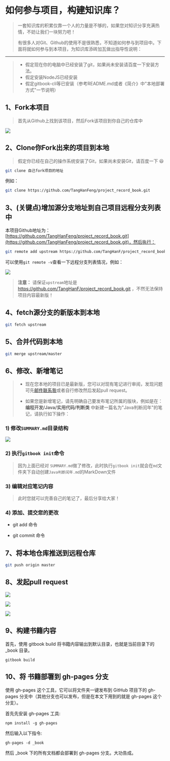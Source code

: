 # 如何参与项目，构建知识库？

> 一套知识库的积累仅靠一个人的力量是不够的，如果您对知识分享充满热情，不妨让我们一块努力吧！
>
> 有很多人对Git、Github的使用不是很熟悉，不知道如何参与到项目中。下面将就如何参与到本项目，为知识库添砖加瓦做出指导性说明：

-----
> - 假定现在你的电脑中已经安装了git，如果尚未安装请百度一下安装方法。
> - 假定安装NodeJS已经安装
> - 假定gitbook-cli等已安装（参考README.md或者《简介》中"本地部署方式"一节说明）


## 1、Fork本项目

> 首先从Github上找到该项目，然后Fork该项目到你自己的仓库中

![](https://ws2.sinaimg.cn/large/006tNc79ly1fyv2z101h2j31km03gdgf.jpg)

## 2、Clone你Fork出来的项目到本地

> 假定你已经在自己的操作系统安装了Git，如果尚未安装Git，请百度一下 😆

```bash
git clone 自己fork项目的地址
```

例如：

```bash
git clone https://github.com/TangHanFeng/project_record_book.git
```

## 3、(**关键点**)增加源分支地址到自己项目远程分支列表中

本项目Github地址为：[https://github.com/TangHanFeng/project_record_book.git](https://github.com/TangHanFeng/project_record_book.git)，然后执行：

``` bash
git remote add upstream https://github.com/TangHanF/project_record_book.git
```

可以使用`git remote -v`查看一下远程分支列表情况，例如：

![](https://ws3.sinaimg.cn/large/006tNc79ly1fyv34so6jej30u804e40o.jpg)

> **注意：** 请保证`upstream`地址是 https://github.com/TangHanF/project_record_book.git ，不然无法保持项目内容最新版！

## 4、fetch源分支的新版本到本地

```bash
git fetch upstream
```

## 5、合并代码到本地

```bash
git merge upstream/master
```

## 6、修改、新增笔记

> - 现在您本地的项目已是最新版，您可以对现有笔记进行审阅，发现问题可先[邮件联系我](mailto:guofu_gh@163.com)或者自行修改然后发起pull request。
> 
> - 如果您是新增笔记，请先明确自己要发布笔记所属的版块，例如是在：**编程开发/Java/实用代码/判断类** 中新建一篇名为"Java判断闰年"的笔记，请执行如下操作：

### 1) 修改`SUMMARY.md`目录结构

![](https://ws3.sinaimg.cn/large/006tNc79ly1fyvsc545enj30zm0kiatk.jpg)

### 2) 执行`gitbook init`命令

> 因为上面已经对 `SUMMARY.md`做了修改，此时执行`gitbook init`就会在`md`文件夹下自动创建`Java判断闰年.md`的MarkDown文件

### 3) 编辑对应笔记内容

> 此时您就可以完善自己的笔记了，最后分享给大家！

### 4) 添加、提交您的更改

- git add 命令

- git commit 命令

## 7、将本地仓库推送到远程仓库

```bash
git push origin master
```



## 8、发起pull request

![](https://ws2.sinaimg.cn/large/006tNc79ly1fyv3b2v2gij31io0iygps.jpg)

![](https://ws2.sinaimg.cn/large/006tNc79ly1fyv3cs0z08j317g0u0doo.jpg)

![](https://ws4.sinaimg.cn/large/006tNc79ly1fyv3dtbopbj31680u0q8p.jpg)

## 9、构建书籍内容

首先，使用 gitbook build 将书籍内容输出到默认目录，也就是当前目录下的 _book 目录。
     
`gitbook build`
     
## 10、将 书籍部署到 gh-pages 分支
使用 gh-pages 这个工具，它可以将文件夹一键发布到 GitHub 项目下的 gh-pages 分支中（其他分支也可以发布，但是在本文下用到的就是 gh-pages 这个分支）。

首先先安装 gh-pages 工具:

`npm install -g gh-pages`

然后输入以下指令:

`gh-pages -d _book`

然后 _book 下的所有文档都会部署到 gh-pages 分支。大功告成。